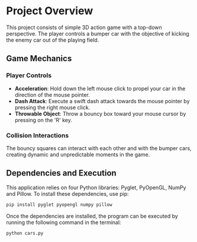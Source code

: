 # Project Overview

This project consists of simple 3D action game with a top-down perspective. The player controls a bumper car with the objective of kicking the enemy car out of the playing field.

## Game Mechanics

### Player Controls

- **Acceleration**: Hold down the left mouse click to propel your car in the direction of the mouse pointer.
- **Dash Attack**: Execute a swift dash attack towards the mouse pointer by pressing the right mouse click.
- **Throwable Object**: Throw a bouncy box toward your mouse cursor by pressing on the 'R' key.

### Collision Interactions

The bouncy squares can interact with each other and with the bumper cars, creating dynamic and unpredictable moments in the game.

## Dependencies and Execution

This application relies on four Python libraries: Pyglet, PyOpenGL, NumPy and Pillow. To install these dependencies, use pip:

```bash
pip install pyglet pyopengl numpy pillow
```

Once the dependencies are installed, the program can be executed by running the following command in the terminal:

```bash
python cars.py
```